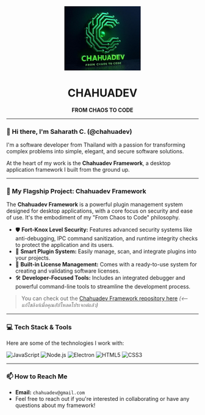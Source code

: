 <div align="center">
  <img src="https://raw.githubusercontent.com/chahuadev/chahuadev/main/icon.png" alt="Chahuadev Logo" width="200"/>
  <h1>CHAHUADEV</h1>
  <p><strong>FROM CHAOS TO CODE</strong></p>
</div>

---

### 👋 Hi there, I'm Saharath C. (@chahuadev)

I'm a software developer from Thailand with a passion for transforming complex problems into simple, elegant, and secure software solutions.

At the heart of my work is the **Chahuadev Framework**, a desktop application framework I built from the ground up.

---

### 🚀 My Flagship Project: Chahuadev Framework

The **Chahuadev Framework** is a powerful plugin management system designed for desktop applications, with a core focus on security and ease of use. It's the embodiment of my "From Chaos to Code" philosophy.

* 🛡️ **Fort-Knox Level Security:** Features advanced security systems like anti-debugging, IPC command sanitization, and runtime integrity checks to protect the application and its users.
* 🔌 **Smart Plugin System:** Easily manage, scan, and integrate plugins into your projects.
* 🔑 **Built-in License Management:** Comes with a ready-to-use system for creating and validating software licenses.
* 🛠️ **Developer-Focused Tools:** Includes an integrated debugger and powerful command-line tools to streamline the development process.

> You can check out the [Chahuadev Framework repository here](https://github.com/chahuadev/chahuadev-framework) *(<-- แก้ไขลิงก์เมื่อคุณอัปโหลดโปรเจกต์แล้ว)*

---

### 💻 Tech Stack & Tools

Here are some of the technologies I work with:

![JavaScript](https://img.shields.io/badge/JavaScript-F7DF1E?style=for-the-badge&logo=javascript&logoColor=black)
![Node.js](https://img.shields.io/badge/Node.js-339933?style=for-the-badge&logo=nodedotjs&logoColor=white)
![Electron](https://img.shields.io/badge/Electron-47848F?style=for-the-badge&logo=electron&logoColor=white)
![HTML5](https://img.shields.io/badge/HTML5-E34F26?style=for-the-badge&logo=html5&logoColor=white)
![CSS3](https://img.shields.io/badge/CSS3-1572B6?style=for-the-badge&logo=css3&logoColor=white)

---

### 📫 How to Reach Me

* **Email:** `chahuadev@gmail.com`
* Feel free to reach out if you're interested in collaborating or have any questions about my framework!
